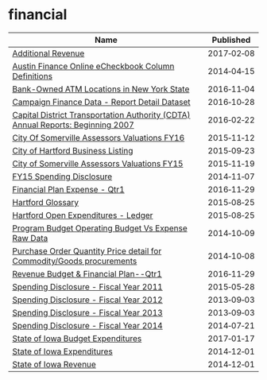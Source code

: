 # financial

Name | Published
---- | ---------
[Additional Revenue](../datasets/hii3-dcun.md) | 2017&#x2011;02&#x2011;08
[Austin Finance Online eCheckbook Column Definitions](../datasets/567b-4d24.md) | 2014&#x2011;04&#x2011;15
[Bank-Owned ATM Locations in New York State](../datasets/ndex-ad5r.md) | 2016&#x2011;11&#x2011;04
[Campaign Finance Data - Report Detail Dataset](../datasets/b2pc-2s8n.md) | 2016&#x2011;10&#x2011;28
[Capital District Transportation Authority (CDTA) Annual Reports: Beginning 2007](../datasets/vqr5-qxvt.md) | 2016&#x2011;02&#x2011;22
[City Of Somerville Assessors Valuations FY16](../datasets/7rxe-3ase.md) | 2015&#x2011;11&#x2011;12
[City of Hartford Business Listing](../datasets/4akt-7p7i.md) | 2015&#x2011;09&#x2011;23
[City of Somerville Assessors Valuations FY15](../datasets/cbzu-cghg.md) | 2015&#x2011;11&#x2011;19
[FY15 Spending Disclosure](../datasets/fk7w-kxjz.md) | 2014&#x2011;11&#x2011;07
[Financial Plan Expense - Qtr1](../datasets/sqmu-2ixd.md) | 2016&#x2011;11&#x2011;29
[Hartford Glossary](../datasets/r2m7-fy6r.md) | 2015&#x2011;08&#x2011;25
[Hartford Open Expenditures - Ledger](../datasets/y8at-88br.md) | 2015&#x2011;08&#x2011;25
[Program Budget Operating Budget Vs Expense Raw Data](../datasets/g5k8-8sud.md) | 2014&#x2011;10&#x2011;09
[Purchase Order Quantity Price detail for Commodity/Goods procurements](../datasets/3ebq-e9iz.md) | 2014&#x2011;10&#x2011;08
[Revenue Budget & Financial Plan--Qtr1](../datasets/vf4p-p8ui.md) | 2016&#x2011;11&#x2011;29
[Spending Disclosure - Fiscal Year 2011](../datasets/9g79-n34u.md) | 2015&#x2011;05&#x2011;28
[Spending Disclosure - Fiscal Year 2012](../datasets/ask7-28ii.md) | 2013&#x2011;09&#x2011;03
[Spending Disclosure - Fiscal Year 2013](../datasets/ixte-vr7h.md) | 2013&#x2011;09&#x2011;03
[Spending Disclosure - Fiscal Year 2014](../datasets/9w77-kckj.md) | 2014&#x2011;07&#x2011;21
[State of Iowa Budget Expenditures](../datasets/hqz2-xt9r.md) | 2017&#x2011;01&#x2011;17
[State of Iowa Expenditures](../datasets/mn9y-cwp6.md) | 2014&#x2011;12&#x2011;01
[State of Iowa Revenue](../datasets/urps-v5ck.md) | 2014&#x2011;12&#x2011;01

